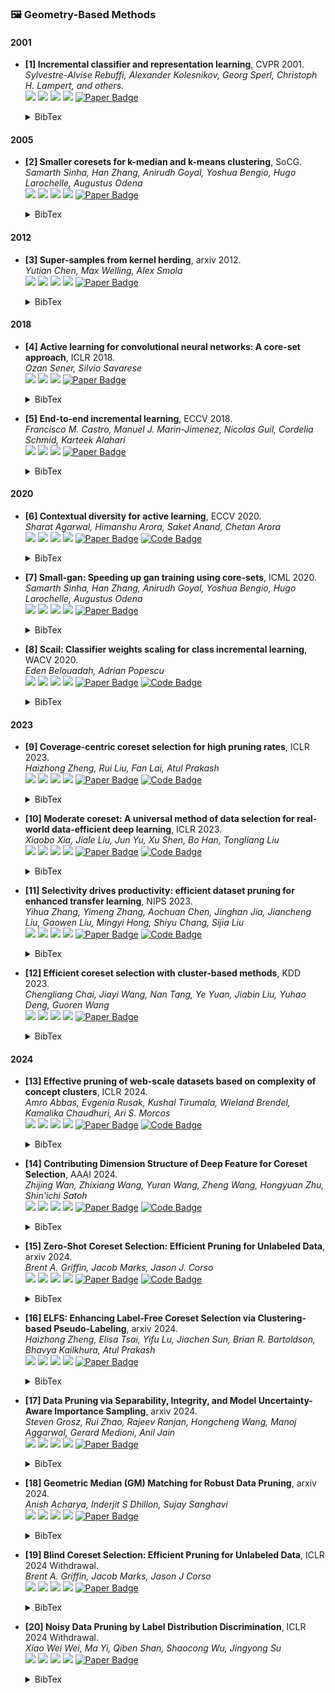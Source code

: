 ### 🖼️ Geometry-Based Methods

#### 2001
- **[1] Incremental classifier and representation learning**, CVPR 2001.  
*Sylvestre-Alvise Rebuffi, Alexander Kolesnikov, Georg Sperl, Christoph H. Lampert, and others.*  
![](https://img.shields.io/badge/iCaRL-blue) ![](https://img.shields.io/badge/Incremental_Learning-green)  ![](https://img.shields.io/badge/Geometry-red) ![](https://img.shields.io/badge/Dataset_Pruning-orange)
<a href="https://openaccess.thecvf.com/content_cvpr_2017/poster/739_POSTER.pdf"><img src="https://img.shields.io/badge/arXiv-Paper-%23D2691E?logo=arxiv" alt="Paper Badge"></a>
    <details> <summary>BibTex</summary>

    ```bibtex
    @inproceedings{rebuffi2001incremental,
    title={Incremental classifier and representation learning},
    author={Rebuffi, Sylvestre-Alvise and Kolesnikov, Alexander and Sperl, Georg and Lampert, Christoph H and others},
    booktitle={Conference on Computer Vision and Pattern Recognition (CVPR)},
    pages={5533--5542},
    year={2001}
    }
    ```

    </details> 

#### 2005
- **[2] Smaller coresets for k-median and k-means clustering**, SoCG.  
*Samarth Sinha, Han Zhang, Anirudh Goyal, Yoshua Bengio, Hugo Larochelle, Augustus Odena*  
![](https://img.shields.io/badge/Cluster-blue) ![](https://img.shields.io/badge/Image_Synthesis-green)  ![](https://img.shields.io/badge/Geometry-red) ![](https://img.shields.io/badge/Dataset_Pruning-orange)
<a href="https://link.springer.com/content/pdf/10.1007/s00454-006-1271-x.pdf"><img src="https://img.shields.io/badge/arXiv-Paper-%23D2691E?logo=arxiv" alt="Paper Badge"></a>
    <details> <summary>BibTex</summary>

    ```bibtex
    @inproceedings{har2005smaller,
    title={Smaller coresets for k-median and k-means clustering},
    author={Har-Peled, Sariel and Kushal, Akash},
    booktitle={Proceedings of the twenty-first annual symposium on Computational geometry},
    pages={126--134},
    year={2005}
    }
    ```

    </details> 

#### 2012
- **[3] Super-samples from kernel herding**, arxiv 2012.  
*Yutian Chen, Max Welling, Alex Smola*  
![](https://img.shields.io/badge/KeralHerding-blue) ![](https://img.shields.io/badge/Data_Synthesis-green)  ![](https://img.shields.io/badge/Geometry-red) ![](https://img.shields.io/badge/Dataset_Pruning-orange)
<a href="https://arxiv.org/pdf/1203.3472"><img src="https://img.shields.io/badge/arXiv-Paper-%23D2691E?logo=arxiv" alt="Paper Badge"></a>
    <details> <summary>BibTex</summary>

    ```bibtex
    @misc{chen2012supersampleskernelherding,
        title={Super-Samples from Kernel Herding}, 
        author={Yutian Chen and Max Welling and Alex Smola},
        year={2012},
        eprint={1203.3472},
        archivePrefix={arXiv},
        primaryClass={cs.LG},
        url={https://arxiv.org/abs/1203.3472}, 
    }
    ```

    </details> 

#### 2018
- **[4] Active learning for convolutional neural networks: A core-set approach**, ICLR 2018.  
*Ozan Sener, Silvio Savarese*  
 ![](https://img.shields.io/badge/Active_Learning-green)  ![](https://img.shields.io/badge/Geometry-red) ![](https://img.shields.io/badge/Dataset_Pruning-orange)
<a href="https://openreview.net/pdf?id=H1aIuk-RW"><img src="https://img.shields.io/badge/arXiv-Paper-%23D2691E?logo=arxiv" alt="Paper Badge"></a>   
    <details> <summary>BibTex</summary>

    ```bibtex
    @inproceedings{sener2018active,
    title={Active Learning for Convolutional Neural Networks: A Core-Set Approach},
    author={Sener, Ozan and Savarese, Silvio},
    booktitle={International Conference on Learning Representations},
    year={2018}
    }
    ```

    </details> 

- **[5] End-to-end incremental learning**, ECCV 2018.  
*Francisco M. Castro, Manuel J. Marin-Jimenez, Nicolas Guil, Cordelia Schmid, Karteek Alahari*  
 ![](https://img.shields.io/badge/Incremental_Learning-green)  ![](https://img.shields.io/badge/Geometry-red) ![](https://img.shields.io/badge/Dataset_Pruning-orange)
<a href="https://openaccess.thecvf.com/content_ECCV_2018/papers/Francisco_M._Castro_End-to-End_Incremental_Learning_ECCV_2018_paper.pdf"><img src="https://img.shields.io/badge/arXiv-Paper-%23D2691E?logo=arxiv" alt="Paper Badge"></a>   
    <details> <summary>BibTex</summary>

    ```bibtex
    @inproceedings{castro2018end,
    title={End-to-end incremental learning},
    author={Castro, Francisco M and Mar{\'\i}n-Jim{\'e}nez, Manuel J and Guil, Nicol{\'a}s and Schmid, Cordelia and Alahari, Karteek},
    booktitle={Proceedings of the European conference on computer vision (ECCV)},
    pages={233--248},
    year={2018}
    }
    }
    ```

    </details> 

#### 2020
- **[6] Contextual diversity for active learning**, ECCV 2020.  
*Sharat Agarwal, Himanshu Arora, Saket Anand, Chetan Arora*  
![](https://img.shields.io/badge/CDAL-blue) ![](https://img.shields.io/badge/Active_Learning-green)  ![](https://img.shields.io/badge/Geometry-red) ![](https://img.shields.io/badge/Dataset_Pruning-orange)
<a href="https://faculty.iiitd.ac.in/~anands/files/papers/Agarwal+_ECCV2020_ContextualDiversityForActiveLearning.pdf"><img src="https://img.shields.io/badge/arXiv-Paper-%23D2691E?logo=arxiv" alt="Paper Badge"></a>
<a href="https://github.com/sharat29ag/CDAL"><img src="https://img.shields.io/badge/GitHub-Code-brightgreen?logo=github" alt="Code Badge"></a>
    <details> <summary>BibTex</summary>

    ```bibtex
    @inproceedings{agarwal2020contextual,
    title={Contextual diversity for active learning},
    author={Agarwal, Sharat and Arora, Himanshu and Anand, Saket and Arora, Chetan},
    booktitle={Computer Vision--ECCV 2020: 16th European Conference, Glasgow, UK, August 23--28, 2020, Proceedings, Part XVI 16},
    pages={137--153},
    year={2020},
    organization={Springer}
    }
    ```

    </details> 

- **[7] Small-gan: Speeding up gan training using core-sets**, ICML 2020.  
*Samarth Sinha, Han Zhang, Anirudh Goyal, Yoshua Bengio, Hugo Larochelle, Augustus Odena*  
![](https://img.shields.io/badge/SmallGAN-blue) ![](https://img.shields.io/badge/Image_Synthesis-green)  ![](https://img.shields.io/badge/Geometry-red) ![](https://img.shields.io/badge/Dataset_Pruning-orange)
<a href="https://proceedings.mlr.press/v119/sinha20b/sinha20b.pdf"><img src="https://img.shields.io/badge/arXiv-Paper-%23D2691E?logo=arxiv" alt="Paper Badge"></a>

    <details> <summary>BibTex</summary>

    ```bibtex
    @inproceedings{sinha2020small,
    title={Small-gan: Speeding up gan training using core-sets},
    author={Sinha, Samarth and Zhang, Han and Goyal, Anirudh and Bengio, Yoshua and Larochelle, Hugo and Odena, Augustus},
    booktitle={International Conference on Machine Learning},
    pages={9005--9015},
    year={2020},
    organization={PMLR}
    }
    ```

    </details> 

- **[8] Scail: Classifier weights scaling for class incremental learning**, WACV 2020.  
*Eden Belouadah, Adrian Popescu*  
![](https://img.shields.io/badge/Scail-blue) ![](https://img.shields.io/badge/Incremental_Learning-green)  ![](https://img.shields.io/badge/Geometry-red) ![](https://img.shields.io/badge/Dataset_Pruning-orange)
<a href="https://openaccess.thecvf.com/content_WACV_2020/papers/Belouadah_ScaIL_Classifier_Weights_Scaling_for_Class_Incremental_Learning_WACV_2020_paper.pdf"><img src="https://img.shields.io/badge/arXiv-Paper-%23D2691E?logo=arxiv" alt="Paper Badge"></a>
<a href="https://github.com/EdenBelouadah/
class-incremental-learning"><img src="https://img.shields.io/badge/GitHub-Code-brightgreen?logo=github" alt="Code Badge"></a>
    <details> <summary>BibTex</summary>

    ```bibtex
    @InProceedings{Belouadah_2020_WACV,
    author = {Belouadah, Eden and Popescu, Adrian},
    title = {ScaIL: Classifier Weights Scaling for Class Incremental Learning},
    booktitle = {Proceedings of the IEEE/CVF Winter Conference on Applications of Computer Vision (WACV)},
    month = {March},
    year = {2020}
    }
    ```

    </details> 

#### 2023
- **[9] Coverage-centric coreset selection for high pruning rates**, ICLR 2023.  
*Haizhong Zheng, Rui Liu, Fan Lai, Atul Prakash*  
![](https://img.shields.io/badge/CCS-blue) ![](https://img.shields.io/badge/Image_Classification-green)  ![](https://img.shields.io/badge/Geometry-red) ![](https://img.shields.io/badge/Dataset_Pruning-orange)
<a href="https://fanlai.me/assets/papers/coreset-iclr23.pdf"><img src="https://img.shields.io/badge/arXiv-Paper-%23D2691E?logo=arxiv" alt="Paper Badge"></a>
<a href="https://github.com/haizhongzheng/Coverage-centric-coreset-selection"><img src="https://img.shields.io/badge/GitHub-Code-brightgreen?logo=github" alt="Code Badge"></a>
    <details> <summary>BibTex</summary>

    ```bibtex
    @inproceedings{zhengcoverage,
    title={Coverage-centric Coreset Selection for High Pruning Rates},
    author={Zheng, Haizhong and Liu, Rui and Lai, Fan and Prakash, Atul},
    booktitle={The Eleventh International Conference on Learning Representations}
    }
    ```

    </details> 


- **[10]  Moderate coreset: A universal method of data selection for real-world data-efficient deep learning**, ICLR 2023.  
*Xiaobo Xia, Jiale Liu, Jun Yu, Xu Shen, Bo Han, Tongliang Liu*  
![](https://img.shields.io/badge/ModerateDS-blue) ![](https://img.shields.io/badge/Image_Classification-green)  ![](https://img.shields.io/badge/Geometry-red) ![](https://img.shields.io/badge/Dataset_Pruning-orange)
<a href="https://openreview.net/pdf?id=7D5EECbOaf9"><img src="https://img.shields.io/badge/arXiv-Paper-%23D2691E?logo=arxiv" alt="Paper Badge"></a>
<a href="https://github.com/tmllab/2023_ICLR_Moderate-DS"><img src="https://img.shields.io/badge/GitHub-Code-brightgreen?logo=github" alt="Code Badge"></a>
    <details> <summary>BibTex</summary>

    ```bibtex
    @inproceedings{xia2022moderate,
    title={Moderate coreset: A universal method of data selection for real-world data-efficient deep learning},
    author={Xia, Xiaobo and Liu, Jiale and Yu, Jun and Shen, Xu and Han, Bo and Liu, Tongliang},
    booktitle={The Eleventh International Conference on Learning Representations},
    year={2022}
    }
    ```

    </details> 

- **[11]  Selectivity drives productivity: efficient dataset pruning for enhanced transfer learning**, NIPS 2023.  
*Yihua Zhang, Yimeng Zhang, Aochuan Chen, Jinghan Jia, Jiancheng Liu, Gaowen Liu, Mingyi Hong, Shiyu Chang, Sijia Liu*  
![](https://img.shields.io/badge/DP4TL-blue) ![](https://img.shields.io/badge/Transfer_Learning-green)  ![](https://img.shields.io/badge/Geometry-red) ![](https://img.shields.io/badge/Dataset_Pruning-orange)
<a href="https://proceedings.neurips.cc/paper_files/paper/2023/file/749252feedd44f7f10d47ec1d674a2f8-Paper-Conference.pdf"><img src="https://img.shields.io/badge/arXiv-Paper-%23D2691E?logo=arxiv" alt="Paper Badge"></a>
<a href="https://github.com/OPTML-Group/DP4TL"><img src="https://img.shields.io/badge/GitHub-Code-brightgreen?logo=github" alt="Code Badge"></a>
    <details> <summary>BibTex</summary>

    ```bibtex
    @article{zhang2024selectivity,
    title={Selectivity drives productivity: efficient dataset pruning for enhanced transfer learning},
    author={Zhang, Yihua and Zhang, Yimeng and Chen, Aochuan and Liu, Jiancheng and Liu, Gaowen and Hong, Mingyi and Chang, Shiyu and Liu, Sijia and others},
    journal={Advances in Neural Information Processing Systems},
    volume={36},
    year={2024}
    }
    ```

    </details> 

- **[12] Efficient coreset selection with cluster-based methods**, KDD 2023.  
*Chengliang Chai, Jiayi Wang, Nan Tang, Ye Yuan, Jiabin Liu, Yuhao Deng, Guoren Wang*  
![](https://img.shields.io/badge/FastCore-blue) ![](https://img.shields.io/badge/Image_Classification-green)  ![](https://img.shields.io/badge/Geometry-red) ![](https://img.shields.io/badge/Dataset_Pruning-orange)
<a href="https://dl.acm.org/doi/pdf/10.1145/3580305.3599326"><img src="https://img.shields.io/badge/arXiv-Paper-%23D2691E?logo=arxiv" alt="Paper Badge"></a>
    <details> <summary>BibTex</summary>

    ```bibtex
    @inproceedings{chai2023efficient,
    title={Efficient coreset selection with cluster-based methods},
    author={Chai, Chengliang and Wang, Jiayi and Tang, Nan and Yuan, Ye and Liu, Jiabin and Deng, Yuhao and Wang, Guoren},
    booktitle={Proceedings of the 29th ACM SIGKDD Conference on Knowledge Discovery and Data Mining},
    pages={167--178},
    year={2023}
    }
    ```

    </details> 

#### 2024
- **[13]  Effective pruning of web-scale datasets based on complexity of concept clusters**, ICLR 2024.  
*Amro Abbas, Evgenia Rusak, Kushal Tirumala, Wieland Brendel, Kamalika Chaudhuri, Ari S. Morcos*  
![](https://img.shields.io/badge/DBP-blue) ![](https://img.shields.io/badge/Image_Classification-green)  ![](https://img.shields.io/badge/Geometry-red) ![](https://img.shields.io/badge/Dataset_Pruning-orange)
<a href="https://openreview.net/pdf?id=CtOA9aN8fr"><img src="https://img.shields.io/badge/arXiv-Paper-%23D2691E?logo=arxiv" alt="Paper Badge"></a>
<a href="https://github.com/amro-kamal/effective_pruning"><img src="https://img.shields.io/badge/GitHub-Code-brightgreen?logo=github" alt="Code Badge"></a>
    <details> <summary>BibTex</summary>

    ```bibtex
    @inproceedings{abbaseffective,
    title={Effective pruning of web-scale datasets based on complexity of concept clusters},
    author={Abbas, Amro Kamal Mohamed and Rusak, Evgenia and Tirumala, Kushal and Brendel, Wieland and Chaudhuri, Kamalika and Morcos, Ari S},
    booktitle={The Twelfth International Conference on Learning Representations}
    }
    ```

    </details> 

- **[14]  Contributing Dimension Structure of Deep Feature for Coreset Selection**, AAAI 2024.  
*Zhijing Wan, Zhixiang Wang, Yuran Wang, Zheng Wang, Hongyuan Zhu, Shin'ichi Satoh*  
![](https://img.shields.io/badge/CDS-blue) ![](https://img.shields.io/badge/Image_Classification-green)  ![](https://img.shields.io/badge/Geometry-red) ![](https://img.shields.io/badge/Dataset_Pruning-orange)
<a href="https://arxiv.org/pdf/2401.16193"><img src="https://img.shields.io/badge/arXiv-Paper-%23D2691E?logo=arxiv" alt="Paper Badge"></a>
<a href="https://github.com/ZhijingWan/contributing-dimension-structure"><img src="https://img.shields.io/badge/GitHub-Code-brightgreen?logo=github" alt="Code Badge"></a>
    <details> <summary>BibTex</summary>

    ```bibtex
    @inproceedings{wan2024contributing,
    title={Contributing Dimension Structure of Deep Feature for Coreset Selection},
    author={Wan, Zhijing and Wang, Zhixiang and Wang, Yuran and Wang, Zheng and Zhu, Hongyuan and Satoh, Shin'ichi},
    booktitle={Proceedings of the AAAI Conference on Artificial Intelligence},
    volume={38},
    number={8},
    pages={9080--9088},
    year={2024}
    }
    ```

    </details> 

- **[15]  Zero-Shot Coreset Selection: Efficient Pruning for Unlabeled Data**, arxiv 2024.  
*Brent A. Griffin, Jacob Marks, Jason J. Corso*  
![](https://img.shields.io/badge/ZeroShot-blue) ![](https://img.shields.io/badge/Image_Classification-green)  ![](https://img.shields.io/badge/Geometry-red) ![](https://img.shields.io/badge/Dataset_Pruning-orange)
<a href="https://arxiv.org/pdf/2411.15349"><img src="https://img.shields.io/badge/arXiv-Paper-%23D2691E?logo=arxiv" alt="Paper Badge"></a>
<a href="https://github.com/voxel51/zcore"><img src="https://img.shields.io/badge/GitHub-Code-brightgreen?logo=github" alt="Code Badge"></a>

    <details> <summary>BibTex</summary>

    ```bibtex
    @article{griffin2024zero,
    title={Zero-Shot Coreset Selection: Efficient Pruning for Unlabeled Data},
    author={Griffin, Brent A and Marks, Jacob and Corso, Jason J},
    journal={arXiv preprint arXiv:2411.15349},
    year={2024}
    }
    ```

    </details> 

- **[16]  ELFS: Enhancing Label-Free Coreset Selection via Clustering-based Pseudo-Labeling**, arxiv 2024.  
*Haizhong Zheng, Elisa Tsai, Yifu Lu, Jiachen Sun, Brian R. Bartoldson, Bhavya Kailkhura, Atul Prakash*  
![](https://img.shields.io/badge/ELFS-blue) ![](https://img.shields.io/badge/Image_Classification-green)  ![](https://img.shields.io/badge/Geometry-red) ![](https://img.shields.io/badge/Dataset_Pruning-orange)
<a href="https://arxiv.org/pdf/2406.04273"><img src="https://img.shields.io/badge/arXiv-Paper-%23D2691E?logo=arxiv" alt="Paper Badge"></a>

    <details> <summary>BibTex</summary>

    ```bibtex
    @article{zheng2024elfs,
    title={ELFS: Enhancing Label-Free Coreset Selection via Clustering-based Pseudo-Labeling},
    author={Zheng, Haizhong and Tsai, Elisa and Lu, Yifu and Sun, Jiachen and Bartoldson, Brian R and Kailkhura, Bhavya and Prakash, Atul},
    journal={arXiv preprint arXiv:2406.04273},
    year={2024}
    }
    ```

    </details> 

- **[17]  Data Pruning via Separability, Integrity, and Model Uncertainty-Aware Importance Sampling**, arxiv 2024.  
*Steven Grosz, Rui Zhao, Rajeev Ranjan, Hongcheng Wang, Manoj Aggarwal, Gerard Medioni, Anil Jain*  
![](https://img.shields.io/badge/SIM(S)-blue) ![](https://img.shields.io/badge/Image_Classification-green)  ![](https://img.shields.io/badge/Geometry_Uncertainty-red) ![](https://img.shields.io/badge/Dataset_Pruning-orange)
<a href="https://arxiv.org/pdf/2406.04273"><img src="https://img.shields.io/badge/arXiv-Paper-%23D2691E?logo=arxiv" alt="Paper Badge"></a>

    <details> <summary>BibTex</summary>

    ```bibtex
    @inproceedings{grosz2024data,
    title={Data Pruning via Separability, Integrity, and Model Uncertainty-Aware Importance Sampling},
    author={Grosz, Steven and Zhao, Rui and Ranjan, Rajeev and Wang, Hongcheng and Aggarwal, Manoj and Medioni, Gerard and Jain, Anil},
    booktitle={International Conference on Pattern Recognition},
    pages={398--413},
    year={2024},
    organization={Springer}
    }
    ```

    </details> 

- **[18]  Geometric Median (GM) Matching for Robust Data Pruning**, arxiv 2024.  
*Anish Acharya, Inderjit S Dhillon, Sujay Sanghavi*  
![](https://img.shields.io/badge/GM_Matching-blue) ![](https://img.shields.io/badge/Image_Classification-green)  ![](https://img.shields.io/badge/Geometry_Uncertainty-red) ![](https://img.shields.io/badge/Dataset_Pruning-orange)
<a href="https://arxiv.org/pdf/2406.17188"><img src="https://img.shields.io/badge/arXiv-Paper-%23D2691E?logo=arxiv" alt="Paper Badge"></a>

    <details> <summary>BibTex</summary>

    ```bibtex
    @article{acharya2024geometric,
    title={Geometric Median (GM) Matching for Robust Data Pruning},
    author={Acharya, Anish and Dhillon, Inderjit S and Sanghavi, Sujay},
    journal={arXiv preprint arXiv:2406.17188},
    year={2024}
    }
    ```

    </details> 

- **[19]  Blind Coreset Selection: Efficient Pruning for Unlabeled Data**, ICLR 2024 Withdrawal.  
*Brent A. Griffin, Jacob Marks, Jason J Corso*  
![](https://img.shields.io/badge/Blind-blue) ![](https://img.shields.io/badge/Image_Classification-green)  ![](https://img.shields.io/badge/Geometry-red) ![](https://img.shields.io/badge/Dataset_Pruning-orange)
<a href="https://openreview.net/forum?id=pGINxZWjK4"><img src="https://img.shields.io/badge/arXiv-Paper-%23D2691E?logo=arxiv" alt="Paper Badge"></a>

    <details> <summary>BibTex</summary>

    ```bibtex
    @article{griffinblind,
    title={Blind Coreset Selection: Efficient Pruning for Unlabeled Data},
    author={Griffin, Brent A and Marks, Jacob and Corso, Jason J}
    }
    ```

    </details> 

- **[20]  Noisy Data Pruning by Label Distribution Discrimination**, ICLR 2024 Withdrawal.  
*Xiao Wei Wei, Ma Yi, Qiben Shan, Shaocong Wu, Jingyong Su*  
![](https://img.shields.io/badge/RoP-blue) ![](https://img.shields.io/badge/Image_Classification-green)  ![](https://img.shields.io/badge/Geometry-red) ![](https://img.shields.io/badge/Dataset_Pruning-orange)
<a href="https://openreview.net/forum?id=6PGT9OJX5N"><img src="https://img.shields.io/badge/arXiv-Paper-%23D2691E?logo=arxiv" alt="Paper Badge"></a>

    <details> <summary>BibTex</summary>

    ```bibtex
    @article{weinoisy,
    title={Noisy Data Pruning by Label Distribution Discrimination},
    author={Wei, Xiao Wei and Yi, Ma and Shan, Qiben and Wu, Shaocong and Su, Jingyong}
    }
    ```

    </details> 



